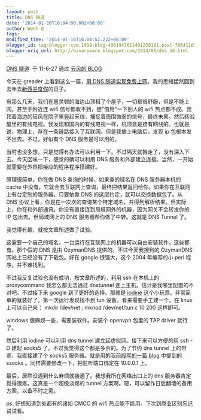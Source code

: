```yaml
---
layout: post
title: DNS 隧道
date: '2014-01-16T16:04:00.002+08:00'
author: Wenh Q
tags:
modified_time: '2014-01-16T16:04:52.222+08:00'
blogger_id: tag:blogger.com,1999:blog-4961947611491238191.post-7864110756717596524
blogger_orig_url: http://binaryware.blogspot.com/2014/01/dns_16.html
---
```

[DNS 隧道](http://blog.codingnow.com/2011/06/dns_tunnel.html)  于
11-6-27 通过 [云风的 BLOG](http://blog.codingnow.com/)

今天在 greader 上看到这么一篇，[用 DNS
隧道实现免费上网](http://blog.creke.net/747.html)。我的思绪猛然回到去年去[新西兰度假](http://blog.codingnow.com/2010/09/nz.html)的日子。

有那么几天，我们在惠灵顿的海边山顶租了个屋子，一切都很舒服，但是不能上网。甚至于附近连
wifi 信号都收不到，想"借用"一下别人的 wifi
热点都不成。我顶着海边的狂风在院子里竖起天线，捕捉着周围微弱的信号，最终未果。然后转战屋里的有线电视。我发现和国内的有线电视一样，机顶盒是接有网线的。也就是说，物理上，存在一条链路接入了互联网。但是我插上电脑后，发现
ip 包根本发不出去。不过，好似有个 DNS 服务是可以用的。

当时也没多想，只是觉得有办法可以利用一下。不过隔天就搬走了，没有深入下去。今天回味一下，感觉的确可以利用
DNS
服务和外部建立连接。当然，一开始就需要在外界把接应的程序程序搭建好。

原理很简单，你在做 DNS 查询的时候，如果查的域名在 DNS 服务器本机的 cache
中没有，它就会去互联网上查询，最终把结果返回给你。如果你在互联网上有台定制的服务器。只要依靠
DNS 的这层约定，就可以交换数据包了。从 DNS
协议上看，你是在一次次的查询某个特定域名，并得到解析结果。但实际上，你在和外部通讯。你没有直接连到局域网外的机器，因为网关不会转发你的
IP 包出去。但局域网上的 DNS 服务器帮你做了中转。这就是 DNS Tunnel 了。

我觉得有趣，就按文章所述做了试验。

这需要一个自己的域名，一台运行在互联网上的机器可以自由安装软件。这些都有。那个假的
DNS 是由 OzymanDNS 提供的。不过今天我搜到的 OzymanDNS
网站上已经没有了下载包。好在 google 很强大，这个 2004 年编写的小 perl
程序，并不难找到。

不过我反复试验也没有成功，按文章所述的，利用 ssh 在本机上的 proxycommand
我怎么都无法通过 dnstunnel
连上主机。估计是我哪里配置的不对吧。不过接下来 google
到了更好的选择。那就是 [iodine](http://dev.kryo.se/iodine/)
这个小玩意。非常简单的就装好了。第一次运行发现找不到 tun
设备。看来需要手工建一个。在 linux 上可以自己来： mkdir /dev/net ; mknod
/dev/net/tun c 10 200 这样即可。

windows 版麻烦一些，需要装软件。安装个 openvpn 包里的 TAP driver
就行了。

然后利用 iodine 可以利用 dns tunnel 建立起虚拟网。接下来可以方便的用 ssh
-D 建起 socks5 了。不过我觉得这个都是多余的。为了节约 dns tunnel
上的带宽，我直接建了个 socks5 服务器。就是用的我[前段写的一篇
blog](http://blog.codingnow.com/2011/05/xtunnel.html) 中提到的 ssocks
。同样需要修改一下，把监听端口绑定在 10.0.0.1 上。

最后，居然没遇到什么麻烦就接通了。我想我所在网络出口上的 dns
服务器肯定觉得很疼。这真是一个超级淡疼的 tunnel
方案啊。嗯，可以留作日后翻墙的备用方案，以备不时之需。

ps. 好想知道到处都有的诸如 CMCC 的 wifi
热点能不能用。下次到商业区别忘记试试看。
